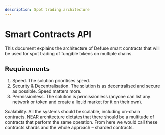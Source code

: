 ```yaml
---
description: Spot trading architecture
---
```


# Smart Contracts API

This document explains the architecture of Defuse smart contracts that will be used for spot trading of fungible tokens on multiple chains.

## Requirements

1. Speed. The solution prioritises speed.
2. Security & Decentralisation. The solution is as decentralised and secure as possible. Speed matters more.
3. Permissionless. The solution is permissionless (anyone can list any network or token and create a liquid market for it on their own).

Scalability. All the systems should be scalable, including on-chain contracts. NEAR architecture dictates that there should be a multitude of contracts that perform the same operation. From here we would call these contracts shards and the whole approach – sharded contracts.
